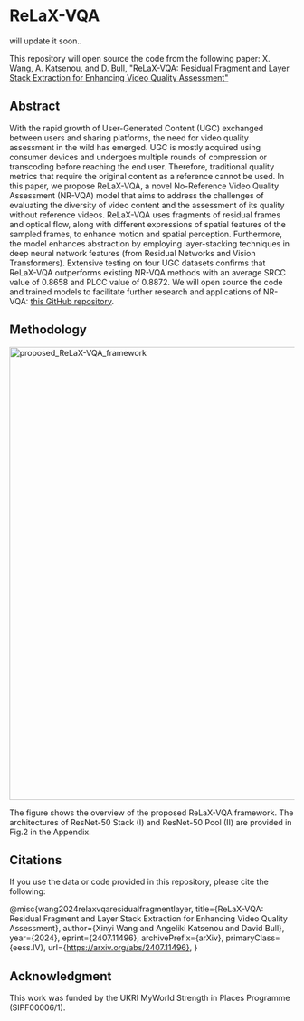 # ReLaX-VQA
will update it soon..

This repository will open source the code from the following paper: 
X. Wang, A. Katsenou, and D. Bull,  ["ReLaX-VQA: Residual Fragment and Layer Stack Extraction for Enhancing Video Quality Assessment"](https://arxiv.org/abs/2407.11496v1)

## Abstract
With the rapid growth of User-Generated Content (UGC) exchanged between users and sharing platforms, the need for video quality assessment in the wild has emerged. UGC is mostly acquired using consumer devices and undergoes multiple rounds of compression or transcoding before reaching the end user. Therefore, traditional quality metrics that require the original content as a reference cannot be used. In this paper, we propose ReLaX-VQA, a novel No-Reference Video Quality Assessment (NR-VQA) model that aims to address the challenges of evaluating the diversity of video content and the assessment of its quality without reference videos. ReLaX-VQA uses fragments of residual frames and optical flow, along with different expressions of spatial features of the sampled frames, to enhance motion and spatial perception. Furthermore, the model enhances abstraction by employing layer-stacking techniques in deep neural network features (from Residual Networks and Vision Transformers). Extensive testing on four UGC datasets confirms that ReLaX-VQA outperforms existing NR-VQA methods with an average SRCC value of 0.8658 and PLCC value of 0.8872. We will open source the code and trained models to facilitate further research and applications of NR-VQA: [this GitHub repository](https://github.com/xinyiW915/ReLaX-VQA).


## Methodology
<img src="./Framework.png" alt="proposed_ReLaX-VQA_framework" width="800"/>

The figure shows the overview of the proposed ReLaX-VQA framework. The architectures of ResNet-50 Stack (I) and ResNet-50 Pool (II) are provided in Fig.2 in the Appendix.


## Citations
If you use the data or code provided in this repository, please cite the following:

@misc{wang2024relaxvqaresidualfragmentlayer,
      title={ReLaX-VQA: Residual Fragment and Layer Stack Extraction for Enhancing Video Quality Assessment}, 
      author={Xinyi Wang and Angeliki Katsenou and David Bull},
      year={2024},
      eprint={2407.11496},
      archivePrefix={arXiv},
      primaryClass={eess.IV},
      url={https://arxiv.org/abs/2407.11496}, 
}

## Acknowledgment
This work was funded by the UKRI MyWorld Strength in Places Programme (SIPF00006/1).

